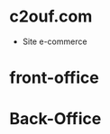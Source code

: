 # c2ouf.com
- Site e-commerce

# front-office

























# Back-Office






























